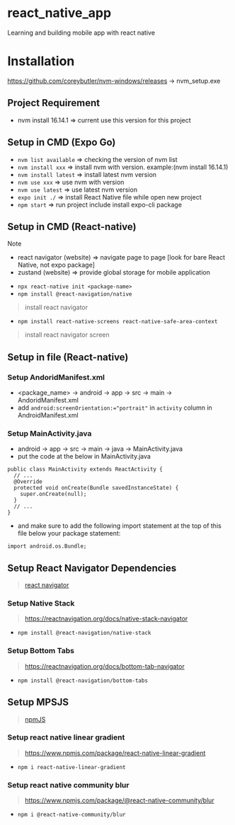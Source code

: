 # react_native_app
Learning and building mobile app with react native

# Installation 
https://github.com/coreybutler/nvm-windows/releases -> nvm_setup.exe

## Project Requirement 
- nvm install 16.14.1 => current use this version for this project

## Setup in CMD (Expo Go)
- `nvm list available` => checking the version of nvm list
- `nvm install xxx` => install nvm with version. example:(nvm install 16.14.1)
- `nvm install latest` => install latest nvm version
- `nvm use xxx` => use nvm with version 
- `nvm use latest` => use latest nvm version
- `expo init ./` => install React Native file while open new project
- `npm start` => run project include install expo-cli package

## Setup in CMD (React-native)
> [!NOTE]
> - react navigator (website) => navigate page to page [look for bare React Native, not expo package]
> - zustand (website) => provide global storage for mobile application
- `npx react-native init <package-name>`
- `npm install @react-navigation/native`
> install react navigator 
- `npm install react-native-screens react-native-safe-area-context`
> install react navigator screen


## Setup in file (React-native)
### Setup AndoridManifest.xml
- <package_name> -> android -> app -> src -> main -> AndoridManifest.xml
- add `android:screenOrientation:="portrait"` in `activity` column in AndroidManifest.xml
  
### Setup MainActivity.java
- android -> app -> src -> main -> java -> MainActivity.java
- put the code at the below in MainActivity.java 
```
public class MainActivity extends ReactActivity {
  // ...
  @Override
  protected void onCreate(Bundle savedInstanceState) {
    super.onCreate(null);
  }
  // ...
}
```
- and make sure to add the following import statement at the top of this file below your package statement:
```
import android.os.Bundle;
```

## Setup React Navigator Dependencies
> [react navigator](https://reactnavigation.org/docs/getting-started/)
### Setup Native Stack
> https://reactnavigation.org/docs/native-stack-navigator
- `npm install @react-navigation/native-stack`

### Setup Bottom Tabs 
> https://reactnavigation.org/docs/bottom-tab-navigator
- `npm install @react-navigation/bottom-tabs`

## Setup MPSJS
>[npmJS](https://www.npmjs.com/)
### Setup react native linear gradient
> https://www.npmjs.com/package/react-native-linear-gradient
- `npm i react-native-linear-gradient`

### Setup react native community blur
> https://www.npmjs.com/package/@react-native-community/blur
- `npm i @react-native-community/blur`
  



